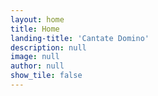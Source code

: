 ```yaml
---
layout: home
title: Home
landing-title: 'Cantate Domino'
description: null
image: null
author: null
show_tile: false
---
```



